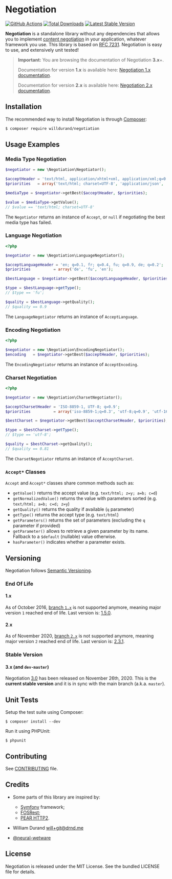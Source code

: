 Negotiation
===========

[![GitHub Actions](https://github.com/willdurand/Negotiation/workflows/ci/badge.svg)](https://github.com/willdurand/Negotiation/actions?query=workflow%3A%22ci%22+branch%3Amaster)
[![Total
Downloads](https://poser.pugx.org/willdurand/Negotiation/downloads.png)](https://packagist.org/packages/willdurand/Negotiation)
[![Latest Stable
Version](https://poser.pugx.org/willdurand/Negotiation/v/stable.png)](https://packagist.org/packages/willdurand/Negotiation)

**Negotiation** is a standalone library without any dependencies that allows you
to implement [content
negotiation](https://tools.ietf.org/html/rfc7231#section-5.3) in your
application, whatever framework you use.  This library is based on [RFC
7231](https://tools.ietf.org/html/rfc7231). Negotiation is easy to use, and
extensively unit tested!

> **Important:** You are browsing the documentation of Negotiation **3.x**+.
>
> Documentation for version **1.x** is available here: [Negotiation 1.x
> documentation](https://github.com/willdurand/Negotiation/blob/1.x/README.md#usage).
>
> Documentation for version **2.x** is available here: [Negotiation 2.x
> documentation](https://github.com/willdurand/Negotiation/blob/2.x/README.md#usage).


Installation
------------

The recommended way to install Negotiation is through
[Composer](http://getcomposer.org/):

```bash
$ composer require willdurand/negotiation
```


Usage Examples
--------------

### Media Type Negotiation

``` php
$negotiator = new \Negotiation\Negotiator();

$acceptHeader = 'text/html, application/xhtml+xml, application/xml;q=0.9, */*;q=0.8';
$priorities   = array('text/html; charset=UTF-8', 'application/json', 'application/xml;q=0.5');

$mediaType = $negotiator->getBest($acceptHeader, $priorities);

$value = $mediaType->getValue();
// $value == 'text/html; charset=UTF-8'
```

The `Negotiator` returns an instance of `Accept`, or `null` if negotiating the
best media type has failed.

### Language Negotiation

``` php
<?php

$negotiator = new \Negotiation\LanguageNegotiator();

$acceptLanguageHeader = 'en; q=0.1, fr; q=0.4, fu; q=0.9, de; q=0.2';
$priorities          = array('de', 'fu', 'en');

$bestLanguage = $negotiator->getBest($acceptLanguageHeader, $priorities);

$type = $bestLanguage->getType();
// $type == 'fu';

$quality = $bestLanguage->getQuality();
// $quality == 0.9
```

The `LanguageNegotiator` returns an instance of `AcceptLanguage`.

### Encoding Negotiation

``` php
<?php

$negotiator = new \Negotiation\EncodingNegotiator();
$encoding   = $negotiator->getBest($acceptHeader, $priorities);
```

The `EncodingNegotiator` returns an instance of `AcceptEncoding`.

### Charset Negotiation

``` php
<?php

$negotiator = new \Negotiation\CharsetNegotiator();

$acceptCharsetHeader = 'ISO-8859-1, UTF-8; q=0.9';
$priorities          = array('iso-8859-1;q=0.3', 'utf-8;q=0.9', 'utf-16;q=1.0');

$bestCharset = $negotiator->getBest($acceptCharsetHeader, $priorities);

$type = $bestCharset->getType();
// $type == 'utf-8';

$quality = $bestCharset->getQuality();
// $quality == 0.81
```

The `CharsetNegotiator` returns an instance of `AcceptCharset`.

### `Accept*` Classes

`Accept` and `Accept*` classes share common methods such as:

* `getValue()` returns the accept value (e.g. `text/html; z=y; a=b; c=d`)
* `getNormalizedValue()` returns the value with parameters sorted (e.g.
  `text/html; a=b; c=d; z=y`)
* `getQuality()` returns the quality if available (`q` parameter)
* `getType()` returns the accept type (e.g. `text/html`)
* `getParameters()` returns the set of parameters (excluding the `q` parameter
  if provided)
* `getParameter()` allows to retrieve a given parameter by its name. Fallback to
  a `$default` (nullable) value otherwise.
* `hasParameter()` indicates whether a parameter exists.


Versioning
----------

Negotiation follows [Semantic Versioning](http://semver.org/).

### End Of Life

#### 1.x

As of October 2016, [branch
`1.x`](https://github.com/willdurand/Negotiation/tree/1.x) is not supported
anymore, meaning major version `1` reached end of life. Last version is:
[1.5.0](https://github.com/willdurand/Negotiation/releases/tag/1.5.0).

#### 2.x

As of November 2020, [branch
`2.x`](https://github.com/willdurand/Negotiation/tree/2.x) is not supported
anymore, meaning major version `2` reached end of life. Last version is:
[2.3.1](https://github.com/willdurand/Negotiation/releases/tag/v2.3.1).

### Stable Version

#### 3.x (and `dev-master`)

Negotiation [3.0](https://github.com/willdurand/Negotiation/releases/tag/3.0.0)
has been released on November 26th, 2020. This is the **current stable version**
and it is in sync with the main branch (a.k.a. `master`).

Unit Tests
----------

Setup the test suite using Composer:

    $ composer install --dev

Run it using PHPUnit:

    $ phpunit


Contributing
------------

See [CONTRIBUTING](CONTRIBUTING.md) file.


Credits
-------

* Some parts of this library are inspired by:

    * [Symfony](http://github.com/symfony/symfony) framework;
    * [FOSRest](http://github.com/FriendsOfSymfony/FOSRest);
    * [PEAR HTTP2](https://github.com/pear/HTTP2).

* William Durand <will+git@drnd.me>
* [@neural-wetware](https://github.com/neural-wetware)


License
-------

Negotiation is released under the MIT License. See the bundled LICENSE file for
details.
